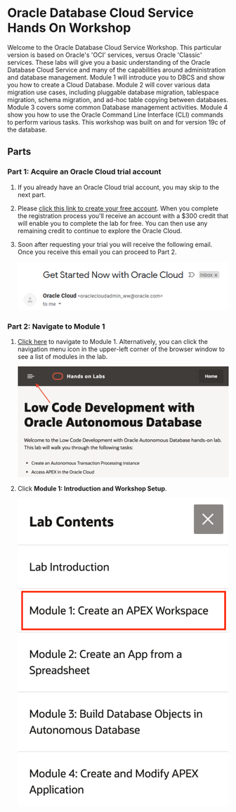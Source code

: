 # Oracle Database Cloud Service Hands On Workshop

Welcome to the Oracle Database Cloud Service Workshop. This particular version is based on Oracle's 'OCI' services, versus Oracle 'Classic' services. These labs will give you a basic understanding of the Oracle Database Cloud Service and many of the capabilities around administration and database management. Module 1 will introduce you to DBCS and show you how to create a Cloud Database. Module 2 will cover various data migration use cases, including pluggable database migration, tablespace migration, schema migration, and ad-hoc table copying between databases. Module 3 covers some common Database management activities. Module 4 show you how to use the Oracle Command Line Interface (CLI) commands to perform various tasks.  This workshop was built on and for version 19c of the database.

## Parts

### **Part 1**: Acquire an Oracle Cloud trial account

1. If you already have an Oracle Cloud trial account, you may skip to the next part.

2. Please <a href="https://myservices.us.oraclecloud.com/mycloud/signup?language=en&sourceType=:ow:lp:cpo::RC_NAMK190523P00161:APEX_ATP_HOL&intcmp=:ow:lp:cpo::RC_NAMK190523P00161:APEX_ATP_HOL" target="_trial_">click this link to create your free account</a>. When you complete the registration process you'll receive an account with a $300 credit that will enable you to complete the lab for free. You can then use any remaining credit to continue to explore the Oracle Cloud.

3. Soon after requesting your trial you will receive the following email. Once you receive this email you can proceed to Part 2.

   ![](images/0/get-started-email.png)

### **Part 2**: Navigate to Module 1

1. [Click here](1-100.md) to navigate to Module 1. Alternatively, you can click the navigation menu icon in the upper-left corner of the browser window to see a list of modules in the lab.

	 ![](images/0/lab-intro.png)

2. Click **Module 1: Introduction and Workshop Setup**.
  
   ![](images/0/lab-contents.png)